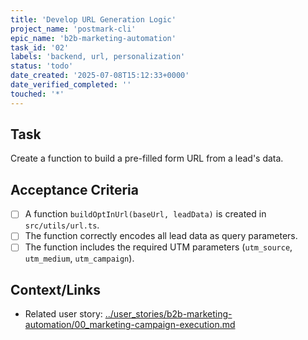 ```yaml
---
title: 'Develop URL Generation Logic'
project_name: 'postmark-cli'
epic_name: 'b2b-marketing-automation'
task_id: '02'
labels: 'backend, url, personalization'
status: 'todo'
date_created: '2025-07-08T15:12:33+0000'
date_verified_completed: ''
touched: '*'
---
```


## Task

Create a function to build a pre-filled form URL from a lead's data.

## Acceptance Criteria

- [ ] A function `buildOptInUrl(baseUrl, leadData)` is created in `src/utils/url.ts`.
- [ ] The function correctly encodes all lead data as query parameters.
- [ ] The function includes the required UTM parameters (`utm_source`, `utm_medium`, `utm_campaign`).

## Context/Links

- Related user story: [../user_stories/b2b-marketing-automation/00_marketing-campaign-execution.md](./../user_stories/b2b-marketing-automation/00_marketing-campaign-execution.md)
